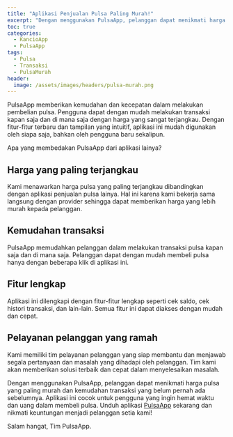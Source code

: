 ```yaml
---
title: "Aplikasi Penjualan Pulsa Paling Murah!"
excerpt: "Dengan menggunakan PulsaApp, pelanggan dapat menikmati harga pulsa yang paling murah dan kemudahan transaksi yang belum pernah ada sebelumnya"
toc: true
categories:
  - KancioApp
  - PulsaApp
tags:
  - Pulsa
  - Transaksi
  - PulsaMurah
header:
  image: /assets/images/headers/pulsa-murah.png
---
```


PulsaApp memberikan kemudahan dan kecepatan dalam melakukan pembelian pulsa. Pengguna dapat dengan mudah melakukan transaksi kapan saja dan di mana saja dengan harga yang sangat terjangkau. Dengan fitur-fitur terbaru dan tampilan yang intuitif, aplikasi ini mudah digunakan oleh siapa saja, bahkan oleh pengguna baru sekalipun.

Apa yang membedakan PulsaApp dari aplikasi lainya?

## Harga yang paling terjangkau

Kami menawarkan harga pulsa yang paling terjangkau dibandingkan dengan aplikasi penjualan pulsa lainya. Hal ini karena kami bekerja sama langsung dengan provider sehingga dapat memberikan harga yang lebih murah kepada pelanggan.

## Kemudahan transaksi

PulsaApp memudahkan pelanggan dalam melakukan transaksi pulsa kapan saja dan di mana saja. Pelanggan dapat dengan mudah membeli pulsa hanya dengan beberapa klik di aplikasi ini.

## Fitur lengkap

Aplikasi ini dilengkapi dengan fitur-fitur lengkap seperti cek saldo, cek histori transaksi, dan lain-lain. Semua fitur ini dapat diakses dengan mudah dan cepat.

## Pelayanan pelanggan yang ramah

Kami memiliki tim pelayanan pelanggan yang siap membantu dan menjawab segala pertanyaan dan masalah yang dihadapi oleh pelanggan. Tim kami akan memberikan solusi terbaik dan cepat dalam menyelesaikan masalah.

Dengan menggunakan PulsaApp, pelanggan dapat menikmati harga pulsa yang paling murah dan kemudahan transaksi yang belum pernah ada sebelumnya. Aplikasi ini cocok untuk pengguna yang ingin hemat waktu dan uang dalam membeli pulsa. Unduh aplikasi [PulsaApp](https://play.google.com/store/apps/details?id=com.kancio.indonesia&hl=en_GB&gl=US) sekarang dan nikmati keuntungan menjadi pelanggan setia kami!

Salam hangat,
Tim PulsaApp.